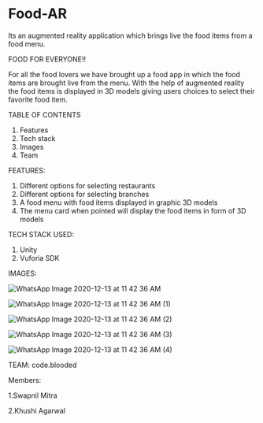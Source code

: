 # Food-AR
Its an augmented reality application which brings live the food items from a food menu.

FOOD FOR EVERYONE!!

For all the food lovers we have brought up a food app in which the food items are brought live from the menu. With the help of augmented reality the food items is displayed in 3D models giving users choices to select their favorite food item.

TABLE OF CONTENTS
1.	Features
2.	Tech stack
3.	Images 
4.	Team

FEATURES:
1.	Different options for selecting restaurants 
2.	Different options for selecting branches
3.	A food menu with food items displayed in graphic 3D models
4.	The menu card when pointed will display the food items in form of 3D models


TECH STACK USED:
1. Unity
2. Vuforia SDK


IMAGES:


![WhatsApp Image 2020-12-13 at 11 42 36 AM](https://user-images.githubusercontent.com/71720275/102005573-cad32000-3d3f-11eb-829b-119140f6aa2e.jpeg)


![WhatsApp Image 2020-12-13 at 11 42 36 AM (1)](https://user-images.githubusercontent.com/71720275/102005616-2ef5e400-3d40-11eb-9785-8372190fa51a.jpeg)


![WhatsApp Image 2020-12-13 at 11 42 36 AM (2)](https://user-images.githubusercontent.com/71720275/102005624-4503a480-3d40-11eb-9c7d-872f08314a59.jpeg)


![WhatsApp Image 2020-12-13 at 11 42 36 AM (3)](https://user-images.githubusercontent.com/71720275/102005629-53ea5700-3d40-11eb-8d18-d44e5868beeb.jpeg)


![WhatsApp Image 2020-12-13 at 11 42 36 AM (4)](https://user-images.githubusercontent.com/71720275/102005640-65336380-3d40-11eb-92fb-95133de648f1.jpeg)


 
 
 TEAM:
code.blooded

Members:

1.Swapnil Mitra

2.Khushi Agarwal

